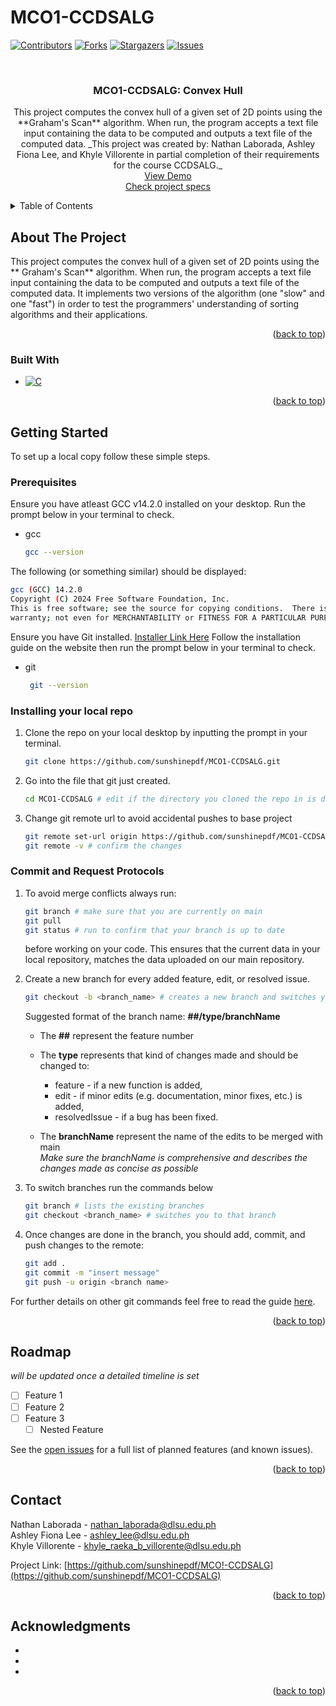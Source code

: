 # MCO1-CCDSALG

<!-- Improved compatibility of back to top link: See: https://github.com/othneildrew/Best-README-Template/pull/73 -->
<a id="readme-top"></a>
<!--
*** Thanks for checking out the Best-README-Template. If you have a suggestion
*** that would make this better, please fork the repo and create a pull request
*** or simply open an issue with the tag "enhancement".
*** Don't forget to give the project a star!
*** Thanks again! Now go create something AMAZING! :D
-->



<!-- PROJECT SHIELDS -->
<!--
*** I'm using markdown "reference style" links for readability.
*** Reference links are enclosed in brackets [ ] instead of parentheses ( ).
*** See the bottom of this document for the declaration of the reference variables
*** for contributors-url, forks-url, etc. This is an optional, concise syntax you may use.
*** https://www.markdownguide.org/basic-syntax/#reference-style-links
-->
[![Contributors][contributors-shield]][contributors-url]
[![Forks][forks-shield]][forks-url]
[![Stargazers][stars-shield]][stars-url]
[![Issues][issues-shield]][issues-url]



<!-- PROJECT LOGO -->
<br />
<div align="center">
  <a href="https://github.com/sunshinepdf/MCO1-CCDSALG">
  </a>

<h3 align="center">MCO1-CCDSALG: Convex Hull</h3>

  <p align="center">
    This project computes the convex hull of a given set of 2D points using the **Graham's Scan** algorithm. When run, the program accepts a text file input containing the data to be computed and outputs a text file of the computed data. _This project was created by: Nathan Laborada, Ashley Fiona Lee, and Khyle Villorente in partial completion of their requirements for the course CCDSALG._
    <br />
    <a href="https://github.com/sunshinepdf/MCO1-CCDSALG">View Demo</a>
    <br />
    <a href="https://github.com/sunshinepdf/MCO1-CCDSALG">Check project specs</a>
  </p>
</div>



<!-- TABLE OF CONTENTS -->
<details>
  <summary>Table of Contents</summary>
  <ol>
    <li>
      <a href="#about-the-project">About The Project</a>
      <ul>
        <li><a href="#built-with">Built With</a></li>
      </ul>
    </li>
    <li>
      <a href="#getting-started">Getting Started</a>
      <ul>
        <li><a href="#prerequisites">Prerequisites</a></li>
        <li><a href="#installing-your-local-repo">Installing your local repo</a></li>
        <li><a href="#commit-and-request-protocols">Commit and Request Protocols</a></li>
      </ul>
    </li>
    <li><a href="#roadmap">Roadmap</a></li>
    <li><a href="#contributing">Contributing</a></li>
    <li><a href="#contact">Contact</a></li>
    <li><a href="#acknowledgments">Acknowledgments</a></li>
  </ol>
</details>



<!-- ABOUT THE PROJECT -->
## About The Project

 This project computes the convex hull of a given set of 2D points using the ** Graham's Scan** algorithm. When run, the program accepts a text file input containing the data to be computed and outputs a text file of the computed data. It implements two versions of the algorithm (one "slow" and one "fast") in order to test the programmers' understanding of sorting algorithms and their applications.

<p align="right">(<a href="#readme-top">back to top</a>)</p>



### Built With

* [![C][C-shield]][C-url]

<p align="right">(<a href="#readme-top">back to top</a>)</p>



<!-- GETTING STARTED -->
## Getting Started

To set up a local copy follow these simple steps.

### Prerequisites

Ensure you have atleast GCC v14.2.0 installed on your desktop. Run the prompt below in your terminal to check.
* gcc 
  ```sh
  gcc --version
  ```
The following (or something similar) should be displayed:
  ```sh
  gcc (GCC) 14.2.0 
  Copyright (C) 2024 Free Software Foundation, Inc.
  This is free software; see the source for copying conditions.  There is NO
  warranty; not even for MERCHANTABILITY or FITNESS FOR A PARTICULAR PURPOSE.
  ```
Ensure you have Git installed. [Installer Link Here](https://git-scm.com/downloads/win)
Follow the installation guide on the website then run the prompt below in your terminal to check.
* git 
  ```sh
   git --version
  ```
### Installing your local repo

1. Clone the repo on your local desktop by inputting the prompt in your terminal.
   ```sh
   git clone https://github.com/sunshinepdf/MCO1-CCDSALG.git
   ```
   
2. Go into the file that git just created.
   ```sh
   cd MCO1-CCDSALG # edit if the directory you cloned the repo in is different
   ```
   
3. Change git remote url to avoid accidental pushes to base project
   ```sh
   git remote set-url origin https://github.com/sunshinepdf/MCO1-CCDSALG.git
   git remote -v # confirm the changes
   ```
   
### Commit and Request Protocols

1. To avoid merge conflicts always run:
   ```sh
   git branch # make sure that you are currently on main
   git pull
   git status # run to confirm that your branch is up to date
   ```
   before working on your code.
   This ensures that the current data in your local repository, matches the data uploaded on our main repository.

2. Create a new branch for every added feature, edit, or resolved issue.
   ```sh
   git checkout -b <branch_name> # creates a new branch and switches you to that branch automatically
   ```
   Suggested format of the branch name:
       **##/type/branchName**
   
    * The **##** represent the feature number
      
    * The **type** represents that kind of changes made and should be changed to:
       + feature - if a new function is added,
       + edit - if minor edits (e.g. documentation, minor fixes, etc.) is added,
       + resolvedIssue - if a bug has been fixed.
         
    * The **branchName** represent the name of the edits to be merged with main
      <br />
      _Make sure the branchName is comprehensive and describes the changes made as concise as possible_

3. To switch branches run the commands below
   ```sh
   git branch # lists the existing branches
   git checkout <branch_name> # switches you to that branch
   ```
4. Once changes are done in the branch, you should add, commit, and push changes to the remote:
   ```sh
   git add .
   git commit -m "insert message"
   git push -u origin <branch name>
   ```
For further details on other git commands feel free to read the guide [here](https://www.atlassian.com/git/glossary#commands).
<p align="right">(<a href="#readme-top">back to top</a>)</p>


<!-- ROADMAP -->
## Roadmap
_will be updated once a detailed timeline is set_
- [ ] Feature 1
- [ ] Feature 2
- [ ] Feature 3
    - [ ] Nested Feature

See the [open issues](https://github.com/sunshinepdf/MCO1-CCDSALG/issues) for a full list of planned features (and known issues).

<p align="right">(<a href="#readme-top">back to top</a>)</p>

<!-- CONTACT -->
## Contact

Nathan Laborada - nathan_laborada@dlsu.edu.ph
<br />
Ashley Fiona Lee - ashley_lee@dlsu.edu.ph
<br />
Khyle Villorente - khyle_raeka_b_villorente@dlsu.edu.ph

Project Link: [https://github.com/sunshinepdf/MCO!-CCDSALG](https://github.com/sunshinepdf/MCO1-CCDSALG)

<p align="right">(<a href="#readme-top">back to top</a>)</p>



<!-- ACKNOWLEDGMENTS -->
## Acknowledgments

* []()
* []()
* []()

<p align="right">(<a href="#readme-top">back to top</a>)</p>



<!-- MARKDOWN LINKS & IMAGES -->
<!-- https://www.markdownguide.org/basic-syntax/#reference-style-links -->
[contributors-shield]: https://img.shields.io/github/contributors/sunshinepdf/MCO1-CCDSALG.svg?style=for-the-badge
[contributors-url]: https://github.com/sunshinepdf/MCO1-CCDSALG/graphs/contributors
[forks-shield]: https://img.shields.io/github/forks/sunshinepdf/MCO1-CCDSALG.svg?style=for-the-badge
[forks-url]: https://github.com/sunshinepdf/MCO1-CCDSALG/network/members
[stars-shield]: https://img.shields.io/github/stars/sunshinepdf/MCO1-CCDSALG.svg?style=for-the-badge
[stars-url]: https://github.com/sunshinepdf/MCO1-CCDSALG/stargazers
[issues-shield]: https://img.shields.io/github/issues/sunshinepdf/MCO1-CCDSALG.svg?style=for-the-badge
[issues-url]: https://github.com/sunshinepdf/MCO1-CCDSALG/issues
[C-shield]: https://img.shields.io/badge/-C-blue.svg?style=for-the-badge&logo=c
[C-url]: https://devdocs.io/c/

